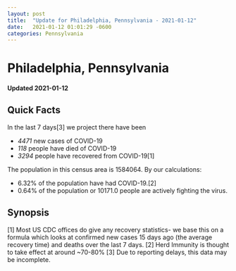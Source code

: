 ```yaml
---
layout: post
title:  "Update for Philadelphia, Pennsylvania - 2021-01-12"
date:   2021-01-12 01:01:29 -0600
categories: Pennsylvania
---
```


# Philadelphia, Pennsylvania
#### Updated 2021-01-12

## Quick Facts

In the last 7 days[3] we project there have been
- *4471* new cases of COVID-19
- *118* people have died of COVID-19
- *3294* people have recovered from COVID-19[1]

The population in this census area is 1584064. By our calculations:
- 6.32% of the population have had COVID-19.[2]
- 0.64% of the population or 10171.0 people are actively fighting the virus.

## Synopsis




[1] Most US CDC offices do give any recovery statistics- we base this on a formula which looks at confirmed new cases
15 days ago (the average recovery time) and deaths over the last 7 days.
[2] Herd Immunity is thought to take effect at around ~70-80%
[3] Due to reporting delays, this data may be incomplete. 
    